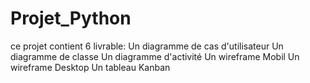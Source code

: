 # Projet_Python
ce projet contient 6 livrable:
Un diagramme de cas d'utilisateur
Un diagramme de classe
Un diagramme d'activité
Un wireframe Mobil
Un wireframe Desktop
Un tableau Kanban

